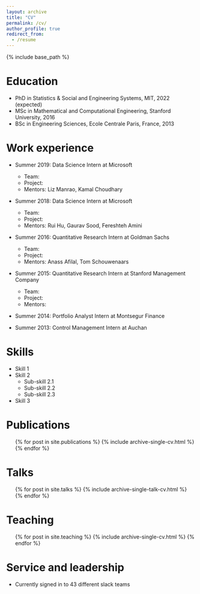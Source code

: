 ```yaml
---
layout: archive
title: "CV"
permalink: /cv/
author_profile: true
redirect_from:
  - /resume
---
```


{% include base_path %}

Education
======
* PhD in Statistics & Social and Engineering Systems, MIT, 2022 (expected)
* MSc in Mathematical and Computational Engineering, Stanford University, 2016
* BSc in Engineering Sciences, Ecole Centrale Paris, France, 2013

Work experience
======
* Summer 2019: Data Science Intern at Microsoft
  * Team:
  * Project: 
  * Mentors: Liz Manrao, Kamal Choudhary
  
* Summer 2018: Data Science Intern at Microsoft
  * Team:
  * Project:
  * Mentors: Rui Hu, Gaurav Sood, Fereshteh Amini

* Summer 2016: Quantitative Research Intern at Goldman Sachs
  * Team:
  * Project: 
  * Mentors: Anass Afilal, Tom Schouwenaars

* Summer 2015: Quantitative Research Intern at Stanford Management Company
  * Team:
  * Project:
  * Mentors:

* Summer 2014: Portfolio Analyst Intern at Montsegur Finance

* Summer 2013: Control Management Intern at Auchan
 
Skills
======
* Skill 1
* Skill 2
  * Sub-skill 2.1
  * Sub-skill 2.2
  * Sub-skill 2.3
* Skill 3

Publications
======
  <ul>{% for post in site.publications %}
    {% include archive-single-cv.html %}
  {% endfor %}</ul>
  
Talks
======
  <ul>{% for post in site.talks %}
    {% include archive-single-talk-cv.html %}
  {% endfor %}</ul>
  
Teaching
======
  <ul>{% for post in site.teaching %}
    {% include archive-single-cv.html %}
  {% endfor %}</ul>
  
Service and leadership
======
* Currently signed in to 43 different slack teams
